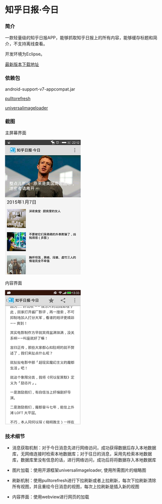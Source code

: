 知乎日报·今日
==========

### 简介

一款轻量级的知乎日报APP，能够抓取知乎日报上的所有内容，能够缓存标题和简介，不支持离线查看。

开发环境为Eclipse。

[最新版本下载地址](https://gitcafe.com/MaybeMercy/AppLibrary/raw/master/zhihupocket.apk)

### 依赖包

android-support-v7-appcompat.jar

[pulltorefresh](https://github.com/chrisbanes/Android-PullToRefresh)

[universalimageloader](https://github.com/nostra13/Android-Universal-Image-Loader)

### 截图

主屏幕界面
 
![main](screen_shot/zhihu.PNG "主屏幕")

内容界面

![detail](screen_shot/detail.png "详细")

### 技术细节

* 消息获取机制：对于今日消息先进行网络访问，成功获得数据后存入本地数据库，无网络连接时检索本地数据库；对于往日的消息，采用先检索本地数据库，数据库里没有信息的话，进行网络访问，成功后将将数据存入本地数据库

* 图片加载：使用开源框架universalimageloader, 使用所需图片的缩略图

* 刷新机制：使用pulltorefresh进行下拉刷新或者上拉刷新，每次下拉刷新清除所有视图，并且重绘今日消息的视图，每次上拉刷新是插入新的视图

* 内容界面：使用webview进行网页的加载